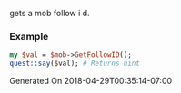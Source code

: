 gets a mob follow i d.
### Example

```perl
my $val = $mob->GetFollowID();
quest::say($val); # Returns uint
```


Generated On 2018-04-29T00:35:14-07:00